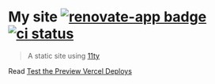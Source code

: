 # My site [![renovate-app badge][renovate-badge]][renovate-app] [![ci status][ci image]][ci url]

> A static site using [11ty](https://www.11ty.dev/)

Read [Test the Preview Vercel Deploys](https://glebbahmutov.com/blog/develop-preview-test/)

[ci image]: https://github.com/bahmutov/eleventy-example/workflows/main/badge.svg?branch=main
[ci url]: https://github.com/bahmutov/eleventy-example/actions
[renovate-badge]: https://img.shields.io/badge/renovate-app-blue.svg
[renovate-app]: https://renovateapp.com/
